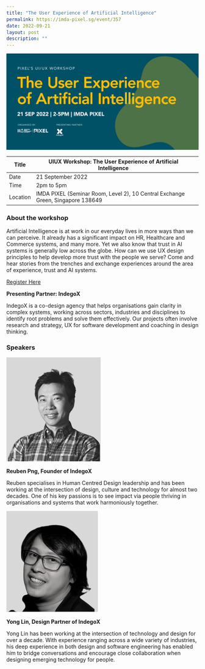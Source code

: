 ```yaml
---
title: "The User Experience of Artificial Intelligence"
permalink: https://imda-pixel.sg/event/357
date: 2022-09-21
layout: post
description: ""
---
```


![Alt text for image on Isomer site](/images/ui-ux/uiuxsep.png)

| Title | UIUX Workshop: The User Experience of Artificial Intelligence | | 
| -------- | -------- | --------| 
| Date  | 21 September 2022  | 
| Time  | 2pm to 5pm  |
| Location  | IMDA PIXEL (Seminar Room, Level 2), 10 Central Exchange Green, Singapore 138649 |

### About the workshop 

Artificial Intelligence is at work in our everyday lives in more ways than we can perceive. It already has a significant impact on HR, Healthcare and Commerce systems, and many more. Yet we also know that trust in AI systems is generally low across the globe. How can we use UX design principles to help develop more trust with the people we serve? Come and hear stories from the trenches and exchange experiences around the area of experience, trust and AI systems.
 

[Register Here](https://imda-pixel.sg/event/357)

**Presenting Partner: IndegoX**

IndegoX is a co-design agency that helps organisations gain clarity in complex systems, working across sectors, industries and disciplines to identify root problems and solve them effectively. Our projects often involve research and strategy, UX for software development and coaching in design thinking.

### Speakers 

![Alt text for image on Isomer site](/images/ui-ux/Rubenbnw.png) 

**Reuben Png, Founder of IndegoX**

Reuben specialises in Human Centred Design leadership and has been working at the intersection of design, culture and technology for almost two decades. One of his key passions is to see impact via people thriving in organisations and systems that work harmoniously together.

![Alt text for image on Isomer site](/images/ui-ux/ylbnw.png) 

**Yong Lin, Design Partner of IndegoX**

Yong Lin has been working at the intersection of technology and design for over a decade. With experience ranging across a wide variety of industries, his deep experience in both design and software engineering has enabled him to bridge conversations and encourage close collaboration when designing emerging technology for people.
